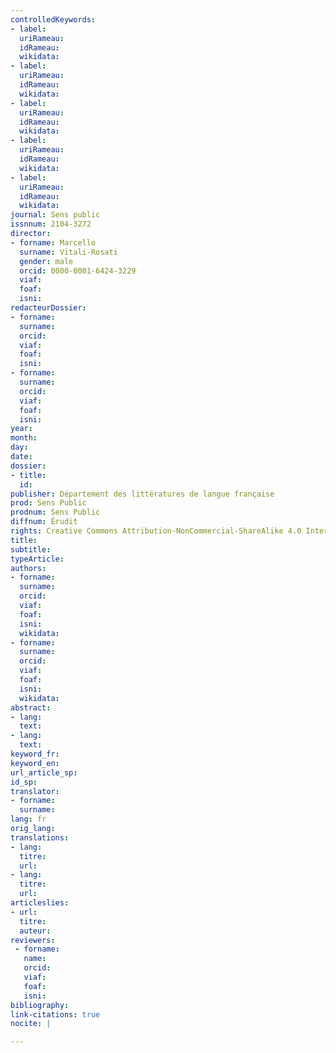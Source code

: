 ```yaml
---
controlledKeywords:
- label:
  uriRameau:
  idRameau:
  wikidata:
- label:
  uriRameau:
  idRameau:
  wikidata:
- label:
  uriRameau:
  idRameau:
  wikidata:
- label:
  uriRameau:
  idRameau:
  wikidata:
- label:
  uriRameau:
  idRameau:
  wikidata:
journal: Sens public
issnnum: 2104-3272
director:
- forname: Marcello
  surname: Vitali-Rosati
  gender: male
  orcid: 0000-0001-6424-3229
  viaf:
  foaf:
  isni:
redacteurDossier:
- forname:
  surname:
  orcid:
  viaf:
  foaf:
  isni:
- forname:
  surname:
  orcid:
  viaf:
  foaf:
  isni:
year:
month:
day:
date:
dossier:
- title:
  id:
publisher: Département des littératures de langue française
prod: Sens Public
prodnum: Sens Public
diffnum: Érudit
rights: Creative Commons Attribution-NonCommercial-ShareAlike 4.0 International (CC BY-NC-SA 4.0)
title:
subtitle:
typeArticle:
authors:
- forname:
  surname:
  orcid:
  viaf:
  foaf:
  isni:
  wikidata:
- forname:
  surname:
  orcid:
  viaf:
  foaf:
  isni:
  wikidata:
abstract:
- lang:
  text:
- lang:
  text:
keyword_fr:
keyword_en:
url_article_sp:
id_sp:
translator:
- forname:
  surname:
lang: fr
orig_lang:
translations:
- lang:
  titre:
  url:
- lang:
  titre:
  url:
articleslies:
- url:
  titre:
  auteur:
reviewers:
 - forname:
   name:
   orcid:
   viaf:
   foaf:
   isni:
bibliography:
link-citations: true
nocite: |

---
```

